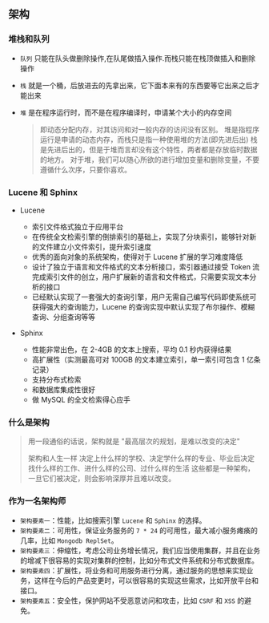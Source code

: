 ﻿## 架构  

### 堆栈和队列  

* `队列` 只能在队头做删除操作,在队尾做插入操作.而栈只能在栈顶做插入和删除操作  
* `栈` 就是一个桶，后放进去的先拿出来，它下面本来有的东西要等它出来之后才能出来  
* `堆` 是在程序运行时，而不是在程序编译时，申请某个大小的内存空间  

    > 即动态分配内存，对其访问和对一般内存的访问没有区别。
堆是指程序运行是申请的动态内存，而栈只是指一种使用堆的方法(即先进后出)
栈是先进后出的，但是于堆而言却没有这个特性，两者都是存放临时数据的地方。 对于堆，我们可以随心所欲的进行增加变量和删除变量，不要遵循什么次序，只要你喜欢。

### Lucene 和 Sphinx

* Lucene

    * 索引文件格式独立于应用平台
    * 在传统全文检索引擎的倒排索引的基础上，实现了分块索引，能够针对新的文件建立小文件索引，提升索引速度
    * 优秀的面向对象的系统架构，使得对于 Lucene 扩展的学习难度降低
    * 设计了独立于语言和文件格式的文本分析接口，索引器通过接受 Token 流完成索引文件的创立，用户扩展新的语言和文件格式，只需要实现文本分析的接口
    * 已经默认实现了一套强大的查询引擎，用户无需自己编写代码即使系统可获得强大的查询能力，Lucene 的查询实现中默认实现了布尔操作、模糊查询、分组查询等等
    
* Sphinx
    
    * 性能非常出色，在 2-4GB 的文本上搜索，平均 0.1 秒内获得结果
    * 高扩展性（实测最高可对 100GB 的文本建立索引，单一索引可包含 1 亿条记录）
    * 支持分布式检索
    * 和数据库集成性很好
    * 做 MySQL 的全文检索得心应手

### 什么是架构

> 用一段通俗的话说，架构就是 "最高层次的规划，是难以改变的决定"  
>
> 架构和人生一样
决定上什么样的学校、决定学什么样的专业、毕业后决定找什么样的工作、进什么样的公司、过什么样的生活
这些都是一种架构，一旦它们被决定，则会影响深厚并且难以改变。

### 作为一名架构师
    
* `架构要素一`：性能，比如搜索引擎 `Lucene` 和 `Sphinx` 的选择。
* `架构要素二`：可用性，保证业务服务的 `7 * 24` 的可用性，最大减小服务瘫痪的几率，比如 `Mongodb ReplSet`。
* `架构要素三`：伸缩性，考虑公司业务增长情况，我们应当使用集群，并且在业务的增减下很容易的实现对集群的控制，比如分布式文件系统和分布式数据库。
* `架构要素四`：扩展性，将业务和可用服务进行分离，通过服务的思想来实现业务，这样在今后的产品变更时，可以很容易的实现这些需求，比如开放平台和接口。
* `架构要素五`：安全性，保护网站不受恶意访问和攻击，比如 `CSRF` 和 `XSS` 的避免。